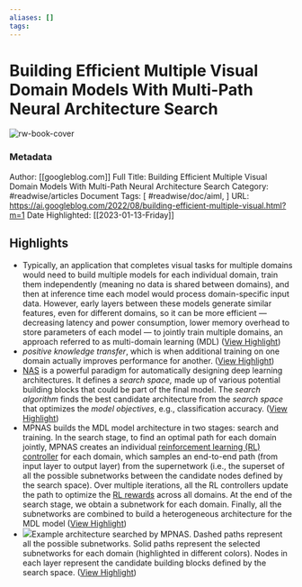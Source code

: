 ```yaml
---
aliases: []
tags:
---
```

# Building Efficient Multiple Visual Domain Models With Multi-Path Neural Architecture Search

![rw-book-cover](https://blogger.googleusercontent.com/img/b/R29vZ2xl/AVvXsEgpmctZ9mriSOJSwN94iQ-Wo7WKET3LWTxWPGKCG_j0w98c_EtrR5QsmdxQ3dUfgKk53CDWyyWBfzVKWiQyDgGW84RBVqbwlODZYZAban2_1wQZn6BBLHxCc016hzJYE6KtVDx_4aXph4A2-I9E62HJliD3KAvilOaPwHy5D-ZPUuja__tjdgty7OwRFg/s72-c/mpnasimage5.png)
### Metadata
Author: [[googleblog.com]]
Full Title: Building Efficient Multiple Visual Domain Models With Multi-Path Neural Architecture Search
Category: #readwise/articles
Document Tags: [ #readwise/doc/aiml, ]
URL: https://ai.googleblog.com/2022/08/building-efficient-multiple-visual.html?m=1
Date Highlighted: [[2023-01-13-Friday]]

## Highlights
- Typically, an application that completes visual tasks for multiple domains would need to build multiple models for each individual domain, train them independently (meaning no data is shared between domains), and then at inference time each model would process domain-specific input data. However, early layers between these models generate similar features, even for different domains, so it can be more efficient — decreasing latency and power consumption, lower memory overhead to store parameters of each model — to jointly train multiple domains, an approach referred to as multi-domain learning (MDL) ([View Highlight](https://read.readwise.io/read/01gpnwmrt3emwrjr36vnk51nph))
- *positive knowledge transfer*, which is when additional training on one domain actually improves performance for another. ([View Highlight](https://read.readwise.io/read/01gpnwnej96f0d3ds3rf8d0mhh))
- [NAS](https://ai.googleblog.com/2019/08/efficientnet-edgetpu-creating.html) is a powerful paradigm for automatically designing deep learning architectures. It defines a *search space,* made up of various potential building blocks that could be part of the final model. The *search algorithm* finds the best candidate architecture from the *search space* that optimizes the *model objectives*, e.g., classification accuracy. ([View Highlight](https://read.readwise.io/read/01gpnwzhsy35evbk5twh43ce3a))
- MPNAS builds the MDL model architecture in two stages: search and training. In the search stage, to find an optimal path for each domain jointly, MPNAS creates an individual [reinforcement learning (RL) controller](https://arxiv.org/pdf/1611.01578.pdf) for each domain, which samples an end-to-end path (from input layer to output layer) from the supernetwork (i.e., the superset of all the possible subnetworks between the candidate nodes defined by the search space). Over multiple iterations, all the RL controllers update the path to optimize the [RL rewards](https://en.wikipedia.org/wiki/Reinforcement_learning) across all domains. At the end of the search stage, we obtain a subnetwork for each domain. Finally, all the subnetworks are combined to build a heterogeneous architecture for the MDL model ([View Highlight](https://read.readwise.io/read/01gpnx154cev6cfpahqy2fa2tm))
- [![](https://blogger.googleusercontent.com/img/b/R29vZ2xl/AVvXsEgpmctZ9mriSOJSwN94iQ-Wo7WKET3LWTxWPGKCG_j0w98c_EtrR5QsmdxQ3dUfgKk53CDWyyWBfzVKWiQyDgGW84RBVqbwlODZYZAban2_1wQZn6BBLHxCc016hzJYE6KtVDx_4aXph4A2-I9E62HJliD3KAvilOaPwHy5D-ZPUuja__tjdgty7OwRFg/s16000/mpnasimage5.png)](https://blogger.googleusercontent.com/img/b/R29vZ2xl/AVvXsEgpmctZ9mriSOJSwN94iQ-Wo7WKET3LWTxWPGKCG_j0w98c_EtrR5QsmdxQ3dUfgKk53CDWyyWBfzVKWiQyDgGW84RBVqbwlODZYZAban2_1wQZn6BBLHxCc016hzJYE6KtVDx_4aXph4A2-I9E62HJliD3KAvilOaPwHy5D-ZPUuja__tjdgty7OwRFg/s1985/mpnasimage5.png)Example architecture searched by MPNAS. Dashed paths represent all the possible subnetworks. Solid paths represent the selected subnetworks for each domain (highlighted in different colors). Nodes in each layer represent the candidate building blocks defined by the search space. ([View Highlight](https://read.readwise.io/read/01gpnx2j5yyx48nsasv4j372k6))
